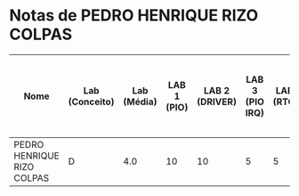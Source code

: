 # Notas de PEDRO HENRIQUE RIZO COLPAS

| Nome | Lab (Conceito) | Lab (Média) | LAB 1 (PIO) | LAB 2 (DRIVER) | LAB 3 (PIO IRQ) | LAB 4 (RTOS) | LAB 5 (RTOS - HC-SR04) | LAB 6 (RTOS - IMU) | LAB 7 (RTOS - LCD-LVGL) | LAB 8 (TC - RTC - RTT) | LAB 9 (RTOS - MUTEX) | LAB 10 (WIFI) |
| --- | --- | --- | --- | --- | --- | --- | --- | --- | --- | --- | --- | --- |
| PEDRO HENRIQUE RIZO COLPAS | D | 4.0 | 10 | 10 | 5 | 5 | 5 | - | - | - | - | - |
